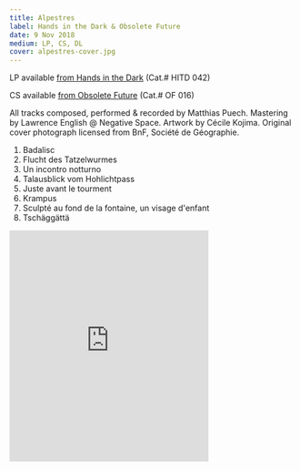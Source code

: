 ```yaml
---
title: Alpestres
label: Hands in the Dark & Obsolete Future
date: 9 Nov 2018
medium: LP, CS, DL
cover: alpestres-cover.jpg
---
```


LP available [from Hands in the Dark](https://handsinthedarkrecords.bandcamp.com/album/alpestres) (Cat.# HITD 042)

CS available [from Obsolete Future](https://obsoletefuture.bandcamp.com/album/alpestres-of016) (Cat.# OF 016)

All tracks composed, performed & recorded by Matthias Puech. Mastering
by Lawrence English @ Negative Space. Artwork by Cécile
Kojima. Original cover photograph licensed from BnF, Société de
Géographie.

1. Badalisc
2. Flucht des Tatzelwurmes
3. Un incontro notturno
4. Talausblick vom Hohlichtpass
5. Juste avant le tourment
6. Krampus
7. Sculpté au fond de la fontaine, un visage d'enfant
8. Tschäggättä

<iframe style="border: 0; width: 350px; height: 406px;" src="https://bandcamp.com/EmbeddedPlayer/album=3141208454/size=large/bgcol=ffffff/linkcol=0687f5/artwork=none/transparent=true/" seamless><a href="http://handsinthedarkrecords.bandcamp.com/album/alpestres">Alpestres by Matthias Puech</a></iframe>